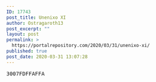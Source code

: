 ```yaml
---
ID: 17743
post_title: Unenixo XI
author: Ostragaroth13
post_excerpt: ""
layout: post
permalink: >
  https://portalrepository.com/2020/03/31/unenixo-xi/
published: true
post_date: 2020-03-31 13:07:28
---
```

<pre>3007FDFFAFFA</pre>